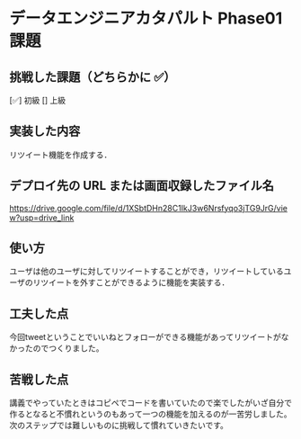 # データエンジニアカタパルト Phase01 課題

## 挑戦した課題（どちらかに ✅）

[✅] 初級
[] 上級

## 実装した内容

リツイート機能を作成する．

## デプロイ先の URL または画面収録したファイル名

https://drive.google.com/file/d/1XSbtDHn28C1IkJ3w6Nrsfyqo3jTG9JrG/view?usp=drive_link

## 使い方

ユーザは他のユーザに対してリツイートすることができ，リツイートしているユーザのリツイートを外すことができるように機能を実装する．

## 工夫した点

今回tweetということでいいねとフォローができる機能があってリツイートがなかったのでつくりました。

## 苦戦した点

講義でやっていたときはコピペでコードを書いていたので楽でしたがいざ自分で作るとなると不慣れというのもあって一つの機能を加えるのが一苦労しました。次のステップでは難しいものに挑戦して慣れていきたいです。

